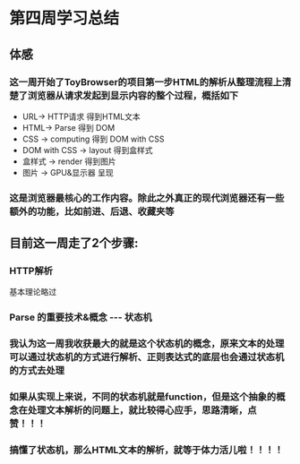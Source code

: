 # 第四周学习总结

## 体感
### 这一周开始了ToyBrowser的项目第一步HTML的解析从整理流程上清楚了浏览器从请求发起到显示内容的整个过程，概括如下
+ URL-> HTTP请求 得到HTML文本
+ HTML-> Parse 得到 DOM
+ CSS -> computing 得到 DOM with CSS
+ DOM with CSS -> layout 得到盒样式
+ 盒样式 -> render 得到图片
+ 图片 -> GPU&显示器 呈现

### 这是浏览器最核心的工作内容。除此之外真正的现代浏览器还有一些额外的功能，比如前进、后退、收藏夹等

## 目前这一周走了2个步骤:
### HTTP解析
基本理论略过
### Parse 的重要技术&概念 --- 状态机
### 我认为这一周我收获最大的就是这个状态机的概念，原来文本的处理可以通过状态机的方式进行解析、正则表达式的底层也会通过状态机的方式去处理
### 如果从实现上来说，不同的状态机就是function，但是这个抽象的概念在处理文本解析的问题上，就比较得心应手，思路清晰，点赞！！！
### 搞懂了状态机，那么HTML文本的解析，就等于体力活儿啦！！！！

